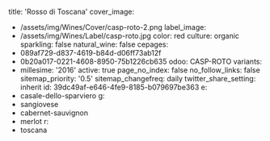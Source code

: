 title: 'Rosso di Toscana'
cover_image:
  - /assets/img/Wines/Cover/casp-roto-2.png
label_image:
  - /assets/img/Wines/Label/casp-roto.jpg
color: red
culture: organic
sparkling: false
natural_wine: false
cepages:
  - 089af729-d837-4619-b84d-d06ff73ab12f
  - 0b20a017-0221-4608-8950-75b1226cb635
odoo: CASP-ROTO
variants:
  -
    millesime: '2016'
    active: true
page_no_index: false
no_follow_links: false
sitemap_priority: '0.5'
sitemap_changefreq: daily
twitter_share_setting: inherit
id: 39dc49af-e646-4fe9-8185-b079697be363
e:
  - casale-dello-sparviero
g:
  - sangiovese
  - cabernet-sauvignon
  - merlot
r:
  - toscana
